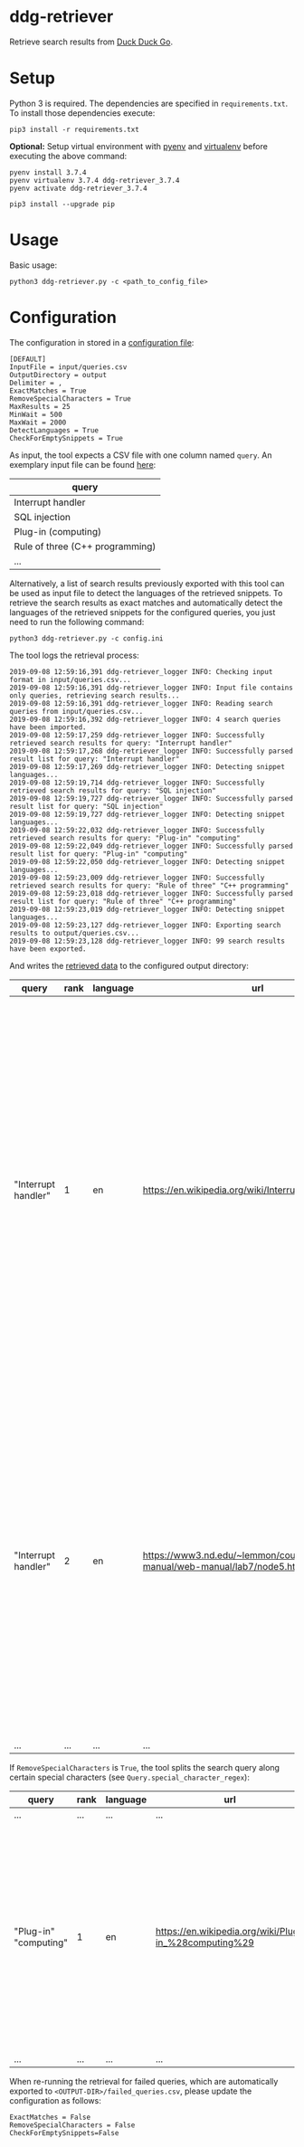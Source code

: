 # ddg-retriever

Retrieve search results from [Duck Duck Go](https://duckduckgo.com/).

# Setup

Python 3 is required. The dependencies are specified in `requirements.txt`.
To install those dependencies execute:

    pip3 install -r requirements.txt

**Optional:** Setup virtual environment with [pyenv](https://github.com/pyenv/pyenv) 
and [virtualenv](https://github.com/pyenv/pyenv-virtualenv) before executing the above command:

    pyenv install 3.7.4
    pyenv virtualenv 3.7.4 ddg-retriever_3.7.4
    pyenv activate ddg-retriever_3.7.4
    
    pip3 install --upgrade pip

# Usage

Basic usage:

    python3 ddg-retriever.py -c <path_to_config_file>

# Configuration

The configuration in stored in a [configuration file](config.ini):

    [DEFAULT]
    InputFile = input/queries.csv
    OutputDirectory = output
    Delimiter = ,
    ExactMatches = True
    RemoveSpecialCharacters = True
    MaxResults = 25
    MinWait = 500
    MaxWait = 2000
    DetectLanguages = True
    CheckForEmptySnippets = True

As input, the tool expects a CSV file with one column named `query`.
An exemplary input file can be found [here](input/queries.csv):

| query |
|-------|
| Interrupt handler |
| SQL injection |
| Plug-in (computing) |
| Rule of three (C++ programming) |
| ...   |

Alternatively, a list of search results previously exported with this tool can be used as input file to detect the
languages of the retrieved snippets.
To retrieve the search results as exact matches and automatically detect the languages of the retrieved snippets
for the configured queries, you just need to run the following command:

    python3 ddg-retriever.py -c config.ini

The tool logs the retrieval process:

    2019-09-08 12:59:16,391 ddg-retriever_logger INFO: Checking input format in input/queries.csv...
    2019-09-08 12:59:16,391 ddg-retriever_logger INFO: Input file contains only queries, retrieving search results...
    2019-09-08 12:59:16,391 ddg-retriever_logger INFO: Reading search queries from input/queries.csv...
    2019-09-08 12:59:16,392 ddg-retriever_logger INFO: 4 search queries have been imported.
    2019-09-08 12:59:17,259 ddg-retriever_logger INFO: Successfully retrieved search results for query: "Interrupt handler"
    2019-09-08 12:59:17,268 ddg-retriever_logger INFO: Successfully parsed result list for query: "Interrupt handler"
    2019-09-08 12:59:17,269 ddg-retriever_logger INFO: Detecting snippet languages...
    2019-09-08 12:59:19,714 ddg-retriever_logger INFO: Successfully retrieved search results for query: "SQL injection"
    2019-09-08 12:59:19,727 ddg-retriever_logger INFO: Successfully parsed result list for query: "SQL injection"
    2019-09-08 12:59:19,727 ddg-retriever_logger INFO: Detecting snippet languages...
    2019-09-08 12:59:22,032 ddg-retriever_logger INFO: Successfully retrieved search results for query: "Plug-in" "computing"
    2019-09-08 12:59:22,049 ddg-retriever_logger INFO: Successfully parsed result list for query: "Plug-in" "computing"
    2019-09-08 12:59:22,050 ddg-retriever_logger INFO: Detecting snippet languages...
    2019-09-08 12:59:23,009 ddg-retriever_logger INFO: Successfully retrieved search results for query: "Rule of three" "C++ programming"
    2019-09-08 12:59:23,018 ddg-retriever_logger INFO: Successfully parsed result list for query: "Rule of three" "C++ programming"
    2019-09-08 12:59:23,019 ddg-retriever_logger INFO: Detecting snippet languages...
    2019-09-08 12:59:23,127 ddg-retriever_logger INFO: Exporting search results to output/queries.csv...
    2019-09-08 12:59:23,128 ddg-retriever_logger INFO: 99 search results have been exported.

And writes the [retrieved data](output/queries.csv) to the configured output directory:

| query               | rank | language | url                                                                             | title                         | snippet                                                                                                                                                                                                                                                                                                                                                                                                     |
|---------------------|------|----------|---------------------------------------------------------------------------------|-------------------------------|-------------------------------------------------------------------------------------------------------------------------------------------------------------------------------------------------------------------------------------------------------------------------------------------------------------------------------------------------------------------------------------------------------------|
| "Interrupt handler" |   1  | en       | https://en.wikipedia.org/wiki/Interrupt_handler                                 | Interrupt handler - Wikipedia | In computer systems programming, an interrupt handler, also known as an interrupt service routine or ISR, is a special block of code associated with a specific interrupt condition. Interrupt handlers are initiated by hardware interrupts, software interrupt instructions, or software exceptions, and are used for implementing device drivers or transitions between protected modes of operation ... |
| "Interrupt handler" |   2  | en       | https://www3.nd.edu/~lemmon/courses/ee224/web-manual/web-manual/lab7/node5.html | What is an Interrupt Handler? | What is an Interrupt Handler? Let's consider a program that the MicroStamp11 is executing. A program is a list of instructions that the micro-controller executes in a sequential manner. A hardware event is something special that happens in the micro-controller's hardware. An example of such an event is the RESET that occurs when pin 9 on the ...                                                 |
| ...                 | ...  | ...      | ...                                                                             | ...                           | ...                                                                                                                                                                                                                                                                                                                                                                                                         |

If `RemoveSpecialCharacters` is `True`, the tool splits the search query along certain special characters (see `Query.special_character_regex`):

| query                 | rank | language | url                                                                             | title                           | snippet                                                                                                                                                                                                                                                                                                                                                                                                  |
|-----------------------|------|----------|---------------------------------------------------------------------------------|---------------------------------|----------------------------------------------------------------------------------------------------------------------------------------------------------------------------------------------------------------------------------------------------------------------------------------------------------------------------------------------------------------------------------------------------------|
| ...                   | ...  | ...      | ...                                                                             | ...                             | ...                                                                                                                                                                                                                                                                                                                                                                                                      |
| "Plug-in" "computing" | 1    | en       | https://en.wikipedia.org/wiki/Plug-in_%28computing%29                           | Plug-in (computing) - Wikipedia | In computing, a plug-in (or plugin, add-in, addin, add-on, or addon) is a software component that adds a specific feature to an existing computer program. When a program supports plug-ins, it enables customization.                                                                                                                                                                                   |
| ...                   | ...  | ...      | ...                                                                             | ...                             | ...                                                                                                                                                                                                                                                                                                                                                                                                      |

When re-running the retrieval for failed queries, which are automatically exported to `<OUTPUT-DIR>/failed_queries.csv`, please update the configuration as follows:

    ExactMatches = False
    RemoveSpecialCharacters = False
    CheckForEmptySnippets=False
